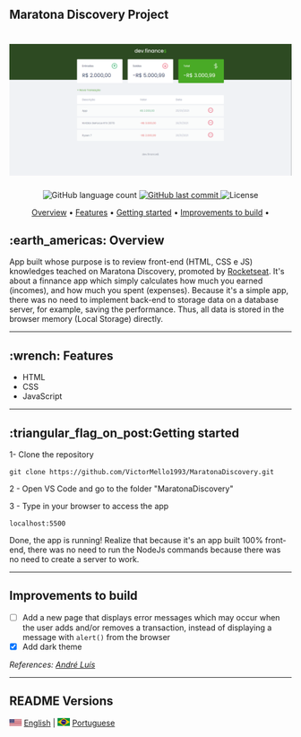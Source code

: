 <h2> Maratona Discovery Project</h2>

<h1 align="center">
  <img alt="Home page DevFinances" src="./assets/Screenshot_DevFinance.png"/>
</h1>
  
<p align="center">
  <img alt="GitHub language count" src="https://img.shields.io/github/languages/count/VictorMello1993/MaratonaDiscovery?color=FF0000">
  
  <a href="https://github.com/VictorMello1993/FlappyBird/commits/master">
    <img alt="GitHub last commit" src="https://img.shields.io/github/last-commit/VictorMello1993/MaratonaDiscovery?color=D3D3D3">
  </a> 
  
  <img alt="License" src="https://img.shields.io/badge/license-MIT-brightgreen">
   <a href="https://github.com/VictorMello1993/MaratonaDiscovery/stargazers"></a>
</p>

<p align="center">
  <a href="#earth_americas-overview">Overview</a> •
  <a href="#wrench-features">Features</a> •
  <a href="#triangular_flag_on_postgetting-started">Getting started</a> •  
  <a href="#improvements-to-build">Improvements to build</a> •  
</p>

<h2>:earth_americas: Overview</h2>
<p>App built whose purpose is to review front-end (HTML, CSS e JS) knowledges teached on Maratona Discovery, 
     promoted by <a href="https://rocketseat.com.br/">Rocketseat</a>. It's about a finnance app which simply calculates how much you earned (incomes), and how much you spent (expenses). 
     Because it's a simple app, there was no need to implement back-end to storage data on a database server, for example, 
     saving the performance. Thus, all data is stored in the browser memory (Local Storage) directly.
</p>

---

<h2>:wrench: Features</h2>
<ul>
  <li>HTML</li>
  <li>CSS</li>
  <li>JavaScript</li>
</ul>

---

<h2>:triangular_flag_on_post:Getting started</h2>

1- Clone the repository
```
git clone https://github.com/VictorMello1993/MaratonaDiscovery.git
```
2 - Open VS Code and go to the folder "MaratonaDiscovery"

3 - Type in your browser to access the app
```
localhost:5500
```

<p>Done, the app is running! Realize that because it's an app built 100% front-end, there was no need to run the NodeJs commands because there was no need to create a server
   to work.
</p>

---

## Improvements to build
- [ ] Add a new page that displays error messages which may occur when the user adds and/or removes a transaction, instead of displaying a message with ```alert()``` from the browser
- [x] Add dark theme
 <p><i>References: <a href="https://github.com/andrePereira11/maratonaDiscover">André Luís</a></i></p>

---
## README Versions
 <img alt="United States Flag" src="./assets/eua.png" width="22px"/> <a href="/README-ENUS.md">English</a> | <img alt="Brazil flag" src="./assets/br.jpg" width="22px"/> <a href="/README.md">Portuguese</a>

